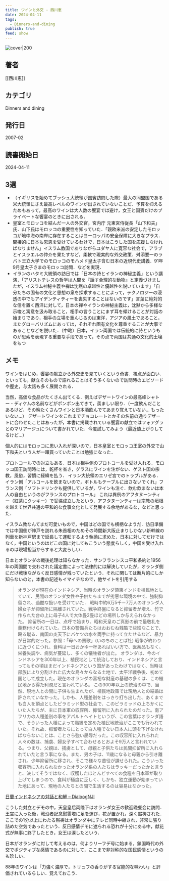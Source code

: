 ```yaml
---
title: ワインと外交 - 西川恵
date: 2024-04-11
tags:
  - Dinners-and-dining
publish: true
feed: show
---
```

![cover|200](http://books.google.com/books/content?id=xNPAPAAACAAJ&printsec=frontcover&img=1&zoom=1&source=gbs_api)
## 著者
[[西川恵]]
## カテゴリ
Dinners and dining
## 発行日
2007-02
## 読書開始日
2024-04-11

## 3選
 - （イギリスを始めてブッシュ大統領が国賓訪問した際）最大の同盟国である米大統領にさえ最高レベルのワインが出されていないことだ．予算を抑えるためもあって，最高のワインは大人数の饗宴では避け，女王と国賓だけのプライベートな饗宴のときに出される．
 - 皇室とモロッコを結んだ一人の外交官，宮内庁 元東宮侍従長「山下和夫」氏．山下氏はモロッコの重要性を知っていた．「親欧米派の安定したモロッコが地中海の南岸に存在することはヨーロッパの安全保障に大きなプラス．間接的に日本も恩恵を受けているわけで，日本はこうした国を応援しなければなりません」イスラム教国でありながらユダヤ人に寛容な社会で，アラブとイスラエルの仲介を果たすなど，柔軟で現実的な外交政策．舛添要一のラバト王立大学でのモロッコのモハメド皇太子含む日本の近現代史講義．91年9月皇太子さまのモロッコ訪問．などを実現．
 - イランのハタミ大統領の訪日では「日本の詩とイランの神秘主義」という講演．「アリストテレスの哲学は人間を『話す合理的な動物』と定義づけましたが，イスラム神秘主義や禅は沈黙の卓越性と優越性を説いています」「自分たちの固有の文化と思想の泉を探求することによって，テクノロジーの浸透の中でもアイデンティティーを喪失することはないのです」言葉に絶対的な信を置く西洋に対して，日本の禅やイランの神秘主義は，沈黙から多様な示唆と寓意を汲み取ること，相手の言うことにまず耳を傾けることが対話の始まりであり，相手の立場を重んじるのは東洋，アジアの風土であること，またグローバリズムにあっては，それぞれ固有文化を尊重することが大事であることなどを説いた．（中略）日本，イラン両国では伝統的に詩というものが思索を表現する重要な手段であって，その点で両国は共通の文化的土壌をもつ
## メモ
ワインをはじめ，饗宴の献立から外交史を見ていくという奇書．視点が面白い．といっても，献立そのもので語れることはそう多くないので訪問時のエピソードや歴史，与太話も多く展開される．

当然，高価な食品がたくさん出てくる．例えばデザートワインの最高峰シャトー・ディケムの名前などがポンポン出てきて，羨ましい限り．（一度飲んだことあるけど，その晩たくさんワインと日本酒飲んでてあまり覚えていない… もったいない…）
デザートワインをこれまでチョコレートとかその名前の通りデザートに合わせたことはあったが，本書に掲載されている饗宴の献立ではフォアグラとのマリアージュについて書かれていた．今度試してみよう（最近値上がりしてるけど…）

個人的にはモロッコに思い入れが深いので，日本皇室とモロッコ王室の外交で山下和夫という人が一躍買っていたことは勉強になった．

プロトコールでの対立もある．日本は相手側のプロトコールを受け入れる．モロッコ国王訪問時には，乾杯を省き，グラスにワインを注がない．ゲスト国の宗教，風俗，習慣に経緯を払う．
イラン大統領のエリゼ宮でのトラブルがある．イラン側「アルコールを飲まないので，ボトルもテーブルに出さないでくれ」フランス側「ソフトドリンクも提供しているが，ワインも注ぐ．飲む飲まないは本人の自由というのがフランスのプロトコール」
これは異例のアフタヌーンティー（紅茶にクッキー）で妥協成立したという．アフタヌーンティーは宗教の垣根を越えて世界共通の平和的な食事文化として発展する余地があるな，などと思った．

イスラム教なんてまだ可愛いもので，中国はどの国でも横柄なようだ．訪日準備では中国側が神戸を訪れる朱首相のためその時間新大阪止まりしかない新幹線の列車を新神戸駅まで延長して運転するよう執拗に求めた．日本に対してだけではなく，中国というのはどこの国に対してもこういう態度らしく，中国を受け入れるのは現場担当からすると大変らしい．

日本とオランダの戦後処理は知らなかった．サンフランシスコ平和条約と1956年の両国間で交わされた議定書によって法律的には解決していたが，オランダ側にだけ戦後ながらく反日感情が残っていたという．それに関しては断片的にしか知らないのと，本書の記述もイマイチなので，他サイトを引用する

> オランダが現在のインドネシア、当時のオランダ領東インドを植民地としていて、民間のオランダ女性や子供たちまでが劣悪な環境の中で、強制抑留され、過酷な扱いを受けていた．
> 戦時中約6万5千－7万人のオランダ人婦女子が抑留所に隔離されていた。戦争終盤になると抑留者が増え、竹で作られた台の上に母子4人で大体畳2畳ほどの場所しか与えられなかった。
> 抑留所の一日は、点呼で始まり、昭和天皇のご真影の前で最敬礼を義務付けられていた。日本の警備兵たちはおおむね残酷で些細なことで、殴る蹴る、南国の炎天下にバケツの水を両手に持って立たせるなど、暴力が日常的だった。参照：「母への賛歌」(いのちのことば社)
戦争が終わりに近づくにつれ、食料は一日おかゆ一杯あればいい方で、医薬品もなく、栄養失調や、病気が蔓延し、多くの犠牲者が出た。
オランダは、今のインドネシアを300年以上、植民地として統治しており、インドネシアと言ってもその頃はまだインドネシアという国があったわけではなく、当時は部族により分割された広大な島々からなる土地で、太平洋戦争後、初めて国として成立した。現在のオランダの富裕な財産の基礎の多くは、この植民地から得た利潤だと言われている。
この300年以上の統治の中で、当然、現地人との間に子供も生まれたが、植民地政策では現地人との結婚は許されていなかった。しかも、人種差別をはっきり打ち出した、あくまでも白人を頂点としたピラミッド型の社会で、このピラミッドの上ちかくにいた人たちが、主に日本軍の収容所、抑留所に入れられたのだった。南アフリカの人種差別の事をアパルトヘイトというが、この言葉はオランダ語で、そういった人種によって階級を定めた植民地統治がここでも行われていた。それ故、抑留者たちにとって白人種でない日本人に頭を下げなければならないことは、ことさら強い屈辱だった。この収容所に入れられた人々の数は、捕虜、婦女子すべて合わせるとおよそ9万人と言われている。つまり、父親は、捕虜として、母親と子供たちは民間抑留所に入れられていたと言う事になる。また、男の子は、11歳になると母親から引き離され、少年抑留所に移され、そこで様々な苦役が課せられた。こういった収容所に入れられなかったオランダ系の人たちはラッキーだったかと言うと、決してそうではなく、収穫したほとんどすべての食糧を日本軍が取り上げてしまうので、食料が極度に乏しく、しかも、独立運動が始まっていた地にあって、現地の人たちとの間で生活するのは容易はなかった。

[日蘭インドネシアの対話と和解 – DialoogNJI](https://www.dialoognji.org/ja/%E6%97%A5%E8%98%AD%E3%82%A4%E3%83%B3%E3%83%89%E3%83%8D%E3%82%B7%E3%82%A2%E3%81%AE%E5%AF%BE%E8%A9%B1%E3%81%A8%E5%92%8C%E8%A7%A3/)

こうした対立とデモの中，天皇皇后両陛下はオランダ女王の歓迎晩餐会に訪問．王宮に入った後，戦没者記念慰霊塔に足を運び，花が置かれ，深く黙祷された．ここでの1分以上にわたる黙祷はオランダ中にテレビ同時中継され，非常に張り詰めた空気であったという．反日感情デモに遮られる恐れが十分にある中，献花式が無事に終了したとき，女王は涙したという．

日本がオランダに対して考えるのは，何よりリーフデ号に始まる，鎖国時代の外交でポジティブな感情であるのに対して，ここまで非対称的な国民感情というのも珍しい．

88年のワインは「力強く濃厚で，トリュフの香りがする官能的な味わい」と評価されているらしい．覚えておこう．